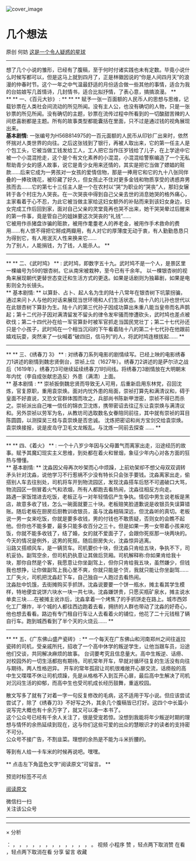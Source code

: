![cover_image](https://mmbiz.qlogo.cn/mmbiz_jpg/OJNrVQetduq34vQzINAhVrCysxZKuiaOkmnFddc6mLIEiatKY3X91y2Omw16oyRTcYe7Dt31xsIib2Ve2Zb25z6Nw/0?wx_fmt=jpeg)

#  几个想法

原创  何妨  [ 这是一个令人疑惑的星球 ](javascript:void\(0\);)

__ _ _ _ _

想了几个小说的雏形，已经有了腹稿，至于何时付诸实践也未有定数。毕竟小说什么时候写都可以，但是这马上就到四月了，正是林徽因说的“你是人间四月天”的浪漫的仲春时节。这个一年之中气温最舒适的月份适合做一些其他的事情，适合为我的台姑娘写几首情诗，几封情书，适合比拟抒情，了表心意，搞搞浪漫。
**  
** ** 一、《百元大钞》  :  ** ** **
赋予一张一百面额的人民币人的思想与思维，记载钞票在人类社会间流动的所见所闻。没有主人公，也没有确切的人物，只是一张钞票的所见所闻。没有确切的主题，钞票在流传过程中所看到的一切酸甜苦辣的人间悲喜剧都是主题。所有的故事类型都能囊括在里面，只不过是通过钱的视角展现出来。  
**基本剧情:**
一张编号为H56B814975的一百元面额的人民币从印钞厂出来时，依然怀揣对人类世界的向往。之后这张钱到了银行，再被人取出来，它的第一任主人是个包工头，它被当做工钱发给工人，工人把它当作压岁钱给了儿子，在上学途中它被一个小混混抢走，这个是个有文化素养的小混混，小混混给警察编造了一个无私帮助青少女的感人故事，说它是青少女用来还情的，其实是把它当做了嫖娼的赃款......后来它成为一男孩对一女孩的爱情信物，那是一捧用它和它的九十八张同伴叠的一捧玫瑰花，被珍藏了好久，但女孩止不住对更多金钱和物质享受的诱惑弃男孩而去.......它的第七十三任主人是一个在农村以“哭”为职业的“哭丧”人，那妇女辗转于各个村庄为人哭丧。在一次哭丧中得到自己父亲去世的消息她哭的格外痛心，主家看着于心不忍，为此它被当做主家给这妇女额外的补贴而来到该妇女身边，妇女完成工作后回到家，面对自己父亲的灵堂竟再也哭不出来，她干哭哭晕过后醒来的第一件事，竟是管自己的姐妹要这次哭丧的“礼钱”......  
它被用作杀猪盘诈骗的赃款，被用作耄耋老人的养老金，被用作手术救命的费用......有人恨不得把它掰成两瓣用，有人对它的厚薄度无动于衷，有人勤勤恳恳只为得到它，有人用泯灭人性来换来它......  
为了别人，人能捐钱，为了钱，人能杀人。  **  
** **  
** ** 二、《武时鸠》  ** :  武时鸠，即数字五十九。武时鸠不是一个人，是景区里一棵编号为59的银杏树。它从南宋被栽种，至今已有千余年。
以一棵银杏树的视角来展现朝代更替世态变迁和生活方式的更迭。如果是话剧则为独幕剧，如果是电影则全为长镜头。  
** 基本剧情:  **
以算卦、占卜、起人名为生的陆十八常年在银杏树下坑蒙拐骗，通过来问卜人与他的对话来展现当世环境和人们生活状态。陆十八的儿孙也世代以在此银杏树下算卦为生。陆十八的第三代孙子因成功算出朱重八能当皇帝而名声鹊起；第十二代孙子因对满清留发不留头的律令发牢骚而惨遭砍头，武时鸠也差点被砍伐；第二十四代孙在给一军官算卦时被军官抓走当国民党壮丁；第二十七代孙还只是个小孩子，武时鸠在一个相当沉闷的下午看着陆十八的第二十七代孙在他跟前嬉戏玩耍，突然来了一伙喊着“破四旧，信马列”的人，将武时鸠连根拔起......
**  
** **  
** ** 三、《绣春刀  3》  ** :
对绣春刀系列电影的剧情续写。已经上映的电影绣春刀1讲述的剧情到魏忠贤倒台，崇祯上位（1627年）。绣春刀2讲述的是萨尔浒之战后（1619年），绣春刀3可继续延续绣春刀1时间线。将绣春刀3剧情放在大明朝末年内忧（李自成张献忠造反）外患（满清）上面。  
** 基本剧情  : **
崇祯扳倒魏忠贤而导致无人可用，后重新启用东林党，召回沈炼，官复原职，重用袁崇焕。面对内忧外患的局面，崇祯打算先和满清议和，碍于皇面不好直说，又恐文官群体围而攻之，兵部尚书陈新甲泄密，崇祯不得已而杀之。崇祯派出自己唯一信任的锦衣卫沈炼，携带密诏去往辽东让袁崇焕与满清议和。另外崇祯以劳军为名，从教坊司选取数名女眷陪同前往，其中就有崇祯的耳目陈圆圆，以测探吴三桂与袁崇焕是否忠诚。
沈炼把密诏和尚方宝剑交给袁崇焕。袁崇焕接报，说是皮岛守卫毛文龙叛乱。与沈炼一同前去探查  ......  **  
** **  
** ** 四、《着火》  ** :
一个十八岁少年因与父母置气而离家出走，沿途经历的故事。赋予其魔幻现实主义思维，到处都在着火和冒烟，象征少年内心对各方面的狂热与懵懂。  
** 基本剧情:  **
沈淼因父母再次吵架而心中烦躁，上前劝架却不想父母双双调转矛头针对沈淼，说他学习不行惹祸不少没有特长只会张手要钱。沈淼离家出走，偷搭别人车去往别处，司机将车开到物流园区，发现沈淼搭车后怒不可遏破口大骂，物流园区一侧冒着火气和浓烟，所有人都跑去看热闹，沈淼往相反方向走。  
路遇一家饭馆进去吃饭，老板正与一对年轻情侣产生争执。情侣中男生说老板是黑店，故意多收了钱，怎么一碗面就要三十块。老板赔笑脸道歉说是收银员失误算错账。随后老板在厨房后厨教训收银员，虽与沈淼相隔深远，但沈淼听的真切。老板说一男一女来吃饭，你就是要多收钱，男的付钱也不敢质疑，否则女的会瞧不起他。但你也不能多要，最多只能多收百分之三十。但是如果一男一女带着小孩来吃饭，你就不能多收钱了，结了婚，女的就不爱面子了，会跟你死抠那一块两块的。今天的情况是例外，这男的死抠。随后厨房失火，沈淼惊异逃离。  
沿路又搭顺风车，是一辆货车。司机要价十块，但沈淼只肯给五块，争执不下，司机妥协。副驾空余，但司机扔执意让其做后货厢。司机解释称:你如果肯给我十块，那你自然是个客，我愿意让你坐副驾上，但你只肯给我五块，虽然嫌少，但钱我也想挣，让你做副驾上我心里不爽，你就只能是个货，我就只能让你坐副驾......工厂失火，司机把沈淼赶下车，自己独自一人跑过去看热闹。  
沈淼肚中饥饿，去街摊购买手抓饼。沈淼说要要一个饼一瓶水，摊主看其学生模样，特地便宜说饼六块水一块一共七块。沈淼嫌饼贵，只愿买瓶矿泉水，摊主说水单卖三块.....在被摊主讹诈后，沈淼拿着一个烤焦了的手抓饼走在路上。城市西郊化工厂爆炸，半个城的人都往西边跑着去看，拥挤的人群也带动了沈淼的好奇心，他也想去看看。路边有专门租自行车让人去看着火的铺位，他花了二十元钱租了辆自行车。跑到城西看到了半个天的火烧云......
**  
** **  
** ** 五、《广东佛山盛产瓷砖》  :  **
一个每天在广东佛山和河南郑州之间往返拉瓷砖的司机，受亲戚所托，招收了一个高中休学的叛逆学生，让他当跟车员，沿途他们交谈，共同解决麻烦的故事。
台词要考究且信息量大。高中生叛逆、话痨、对校园外的一切生活都抱有期待。司机常年开车，早就对循环往复的生活没有向往与期待。两人性格迥异。
开车的常年孤寂让司机很难敞开心扉交流，话痨般的高中生又喋喋不休让司机烦躁，先是从格格不入到互开心扉，最后高中生解决了司机对沉闷生活的抑郁，而高中生也受司机成长经历鼓舞，重返校园。  
  
散文写多了就有了对着一字一句反复修改的毛病，这不适用于写小说。但应该尝试尝试了，除了《绣春刀3》不好写之外，其余几个腹稿皆已打好。这四个中长篇小说写完大概也有十余万字了，就又可以凑一本书了。  
这个公众号已经有千余人关注了，很是受宠若惊。没想到我能将年少叛逆时期的理想与情怀的余热延续到现在，这与你们这些可爱的出众的慧眼识才的读者的支持密不可分。  
公众号不接广告，不割韭菜。理想的余热是不能为斗米折腰的。  
  
等到有人给一卡车米的时候再说吧。嘿嘿。  
  
  
** 点击左下角蓝色文字“阅读原文”可留言。  **

预览时标签不可点

[ 阅读原文 ](javascript:;)

微信扫一扫  
关注该公众号





****



****



×  分析

：  ，  ，  ，  ，  ，  ，  ，  ，  ，  ，  ，  ，  。  视频  小程序  赞  ，轻点两下取消赞  在看  ，轻点两下取消在看
分享  留言  收藏

